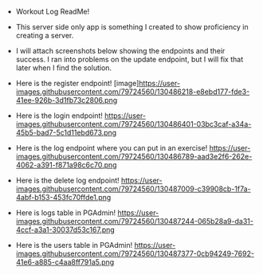 - Workout Log ReadMe!

- This server side only app is something I created to show proficiency in creating a server.

- I will attach screenshots below showing the endpoints and their success. I ran into problems on the update endpoint, but I will fix that later when I find the solution.

- Here is the register endpoint!
[image]https://user-images.githubusercontent.com/79724560/130486218-e8ebd177-fde3-41ee-926b-3d1fb73c2806.png

- Here is the login endpoint!
https://user-images.githubusercontent.com/79724560/130486401-03bc3caf-a34a-45b5-bad7-5c1d11ebd673.png

- Here is the log endpoint where you can put in an exercise!
https://user-images.githubusercontent.com/79724560/130486789-aad3e2f6-262e-4062-a391-f871a98c6c70.png

- Here is the delete log endpoint!
https://user-images.githubusercontent.com/79724560/130487009-c39908cb-1f7a-4abf-b153-453fc70ffde1.png

- Here is logs table in PGAdmin!
https://user-images.githubusercontent.com/79724560/130487244-065b28a9-da31-4ccf-a3a1-30037d53c167.png

- Here is the users table in PGAdmin!
https://user-images.githubusercontent.com/79724560/130487377-0cb94249-7692-41e6-a885-c4aa8ff791a5.png



